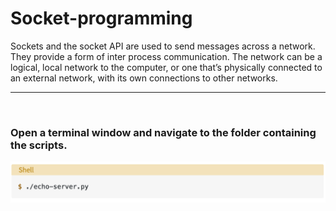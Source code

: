 # Socket-programming
Sockets and the socket API are used to send messages across a network. They provide a form of inter process communication. The network can be a logical, local network to the computer, or one that’s physically connected to an external network, with its own connections to other networks.
<hr><br>
<h3> Open a terminal window and navigate to the folder containing the scripts.</h3>
<img src = "https://github.com/PRITAM9679/Python-programming/blob/main/index1.png">
